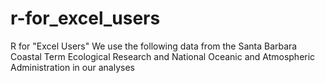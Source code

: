 # r-for_excel_users
R for "Excel Users"
We use the following data from the Santa Barbara Coastal Term Ecological Research and National  Oceanic and Atmospheric Administration in our analyses